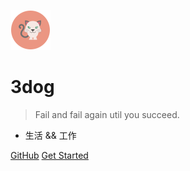 ![logo](media/pictures/logo.png)

# 3dog

> Fail and fail again util you succeed.

- 生活 && 工作

[GitHub](https://github.com/docsifyjs/docsify/)
[Get Started](#docsify)